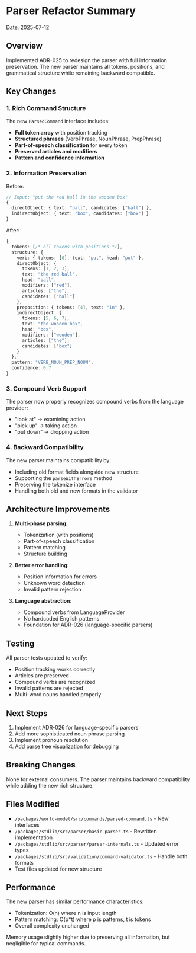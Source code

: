 # Parser Refactor Summary

Date: 2025-07-12

## Overview

Implemented ADR-025 to redesign the parser with full information preservation. The new parser maintains all tokens, positions, and grammatical structure while remaining backward compatible.

## Key Changes

### 1. Rich Command Structure

The new `ParsedCommand` interface includes:
- **Full token array** with position tracking
- **Structured phrases** (VerbPhrase, NounPhrase, PrepPhrase)
- **Part-of-speech classification** for every token
- **Preserved articles and modifiers**
- **Pattern and confidence information**

### 2. Information Preservation

Before:
```typescript
// Input: "put the red ball in the wooden box"
{
  directObject: { text: "ball", candidates: ["ball"] },
  indirectObject: { text: "box", candidates: ["box"] }
}
```

After:
```typescript
{
  tokens: [/* all tokens with positions */],
  structure: {
    verb: { tokens: [0], text: "put", head: "put" },
    directObject: {
      tokens: [1, 2, 3],
      text: "the red ball",
      head: "ball",
      modifiers: ["red"],
      articles: ["the"],
      candidates: ["ball"]
    },
    preposition: { tokens: [4], text: "in" },
    indirectObject: {
      tokens: [5, 6, 7],
      text: "the wooden box",
      head: "box",
      modifiers: ["wooden"],
      articles: ["the"],
      candidates: ["box"]
    }
  },
  pattern: "VERB_NOUN_PREP_NOUN",
  confidence: 0.7
}
```

### 3. Compound Verb Support

The parser now properly recognizes compound verbs from the language provider:
- "look at" → examining action
- "pick up" → taking action
- "put down" → dropping action

### 4. Backward Compatibility

The new parser maintains compatibility by:
- Including old format fields alongside new structure
- Supporting the `parseWithErrors` method
- Preserving the tokenize interface
- Handling both old and new formats in the validator

## Architecture Improvements

1. **Multi-phase parsing**:
   - Tokenization (with positions)
   - Part-of-speech classification
   - Pattern matching
   - Structure building

2. **Better error handling**:
   - Position information for errors
   - Unknown word detection
   - Invalid pattern rejection

3. **Language abstraction**:
   - Compound verbs from LanguageProvider
   - No hardcoded English patterns
   - Foundation for ADR-026 (language-specific parsers)

## Testing

All parser tests updated to verify:
- Position tracking works correctly
- Articles are preserved
- Compound verbs are recognized
- Invalid patterns are rejected
- Multi-word nouns handled properly

## Next Steps

1. Implement ADR-026 for language-specific parsers
2. Add more sophisticated noun phrase parsing
3. Implement pronoun resolution
4. Add parse tree visualization for debugging

## Breaking Changes

None for external consumers. The parser maintains backward compatibility while adding the new rich structure.

## Files Modified

- `/packages/world-model/src/commands/parsed-command.ts` - New interfaces
- `/packages/stdlib/src/parser/basic-parser.ts` - Rewritten implementation
- `/packages/stdlib/src/parser/parser-internals.ts` - Updated error types
- `/packages/stdlib/src/validation/command-validator.ts` - Handle both formats
- Test files updated for new structure

## Performance

The new parser has similar performance characteristics:
- Tokenization: O(n) where n is input length
- Pattern matching: O(p*t) where p is patterns, t is tokens
- Overall complexity unchanged

Memory usage slightly higher due to preserving all information, but negligible for typical commands.
